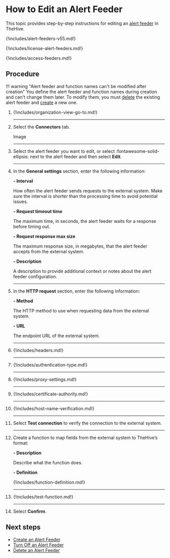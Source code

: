 # How to Edit an Alert Feeder

This topic provides step-by-step instructions for editing an [alert feeder](about-feeders.md) in TheHive.

{!includes/alert-feeders-v55.md!}

{!includes/license-alert-feeders.md!}

{!includes/access-feeders.md!}

## Procedure

!!! warning "Alert feeder and function names can't be modified after creation"
    You define the alert feeder and function names during creation and can't change them later. To modify them, you must [delete](delete-a-feeder.md) the existing alert feeder and [create](create-a-feeder.md) a new one.

1. {!includes/organization-view-go-to.md!}

    ---

2. Select the **Connectors** tab.

    Image

    ---

3. Select the alert feeder you want to edit, or select :fontawesome-solid-ellipsis: next to the alert feeder and then select **Edit**.

    ---

4. In the **General settings** section, enter the following information:

    **- Interval**

    How often the alert feeder sends requests to the external system. Make sure the interval is shorter than the processing time to avoid potential issues.

    **- Request timeout time**

    The maximum time, in seconds, the alert feeder waits for a response before timing out.

    **- Request response max size**

    The maximum response size, in megabytes, that the alert feeder accepts from the external system.

    **- Description**

    A description to provide additional context or notes about the alert feeder configuration.

    ---

5. In the **HTTP request** section, enter the following information:

    **- Method**

    The HTTP method to use when requesting data from the external system.

    **- URL**

    The endpoint URL of the external system.

    ---

6. {!includes/headers.md!}

    ---

7. {!includes/authentication-type.md!}

    ---

8. {!includes/proxy-settings.md!}

    ---

9. {!includes/certificate-authority.md!}

    ---

10. {!includes/host-name-verification.md!}

    ---

11. Select **Test connection** to verify the connection to the external system.

    ---

12. Create a function to map fields from the external system to TheHive’s format:

    **- Description**

    Describe what the function does.

    **- Definition**

    {!includes/function-definition.md!}

    ---

13. {!includes/test-function.md!}

    ---

14. Select **Confirm**.

## Next steps

* [Create an Alert Feeder](create-a-feeder.md)
* [Turn Off an Alert Feeder](turn-off-a-feeder.md)
* [Delete an Alert Feeder](delete-a-feeder.md)